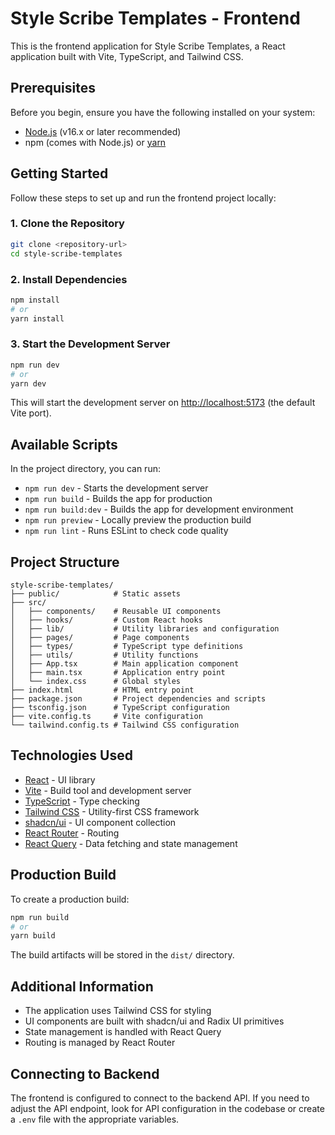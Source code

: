 # Style Scribe Templates - Frontend

This is the frontend application for Style Scribe Templates, a React application built with Vite, TypeScript, and Tailwind CSS.

## Prerequisites

Before you begin, ensure you have the following installed on your system:

- [Node.js](https://nodejs.org/) (v16.x or later recommended)
- npm (comes with Node.js) or [yarn](https://yarnpkg.com/)

## Getting Started

Follow these steps to set up and run the frontend project locally:

### 1. Clone the Repository

```bash
git clone <repository-url>
cd style-scribe-templates
```

### 2. Install Dependencies

```bash
npm install
# or
yarn install
```

### 3. Start the Development Server

```bash
npm run dev
# or
yarn dev
```

This will start the development server on [http://localhost:5173](http://localhost:5173) (the default Vite port).

## Available Scripts

In the project directory, you can run:

- `npm run dev` - Starts the development server
- `npm run build` - Builds the app for production
- `npm run build:dev` - Builds the app for development environment
- `npm run preview` - Locally preview the production build
- `npm run lint` - Runs ESLint to check code quality

## Project Structure

```
style-scribe-templates/
├── public/            # Static assets
├── src/
│   ├── components/    # Reusable UI components
│   ├── hooks/         # Custom React hooks
│   ├── lib/           # Utility libraries and configuration
│   ├── pages/         # Page components
│   ├── types/         # TypeScript type definitions
│   ├── utils/         # Utility functions
│   ├── App.tsx        # Main application component
│   ├── main.tsx       # Application entry point
│   └── index.css      # Global styles
├── index.html         # HTML entry point
├── package.json       # Project dependencies and scripts
├── tsconfig.json      # TypeScript configuration
├── vite.config.ts     # Vite configuration
└── tailwind.config.ts # Tailwind CSS configuration
```

## Technologies Used

- [React](https://reactjs.org/) - UI library
- [Vite](https://vitejs.dev/) - Build tool and development server
- [TypeScript](https://www.typescriptlang.org/) - Type checking
- [Tailwind CSS](https://tailwindcss.com/) - Utility-first CSS framework
- [shadcn/ui](https://ui.shadcn.com/) - UI component collection
- [React Router](https://reactrouter.com/) - Routing
- [React Query](https://tanstack.com/query/latest) - Data fetching and state management

## Production Build

To create a production build:

```bash
npm run build
# or
yarn build
```

The build artifacts will be stored in the `dist/` directory.

## Additional Information

- The application uses Tailwind CSS for styling
- UI components are built with shadcn/ui and Radix UI primitives
- State management is handled with React Query
- Routing is managed by React Router

## Connecting to Backend

The frontend is configured to connect to the backend API. If you need to adjust the API endpoint, look for API configuration in the codebase or create a `.env` file with the appropriate variables. 